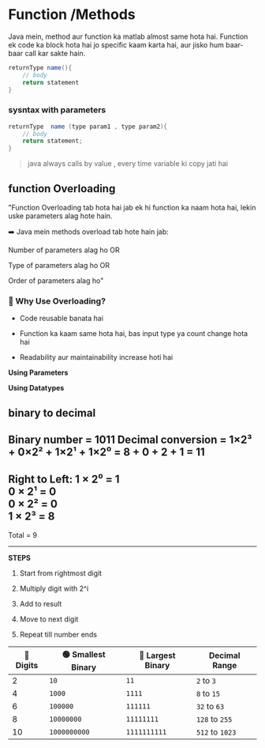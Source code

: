 # Function /Methods
Java mein, method aur function ka matlab almost same hota hai.
Function ek code ka block hota hai jo specific kaam karta hai, aur jisko hum baar-baar call kar sakte hain.

```java
returnType name(){
    // body
    return statement
}
```


### sysntax with parameters
```java
returnType  name (type param1 , type param2){
    // body
    return statement;
}
```


> java always calls by value , every time variable ki copy jati hai


## function Overloading
"Function Overloading tab hota hai jab ek hi function ka naam hota hai, lekin uske parameters alag hote hain.

➡️ Java mein methods overload tab hote hain jab:

Number of parameters alag ho
OR

Type of parameters alag ho
OR

Order of parameters alag ho"

### 📌 Why Use Overloading?
+ Code reusable banata hai

+ Function ka kaam same hota hai, bas input type ya count change hota hai

+ Readability aur maintainability increase hoti hai

**Using Parameters** 

**Using Datatypes**


## binary to decimal

Binary number = 1011
Decimal conversion =
1×2³ + 0×2² + 1×2¹ + 1×2⁰
= 8 + 0 + 2 + 1 = 11
---
Right to Left:
1 × 2⁰ = 1  
0 × 2¹ = 0  
0 × 2² = 0  
1 × 2³ = 8  
---------------
Total      = 9

---

**STEPS**
1) Start from rightmost digit

2) Multiply digit with 2^i

3) Add to result

4) Move to next digit

5) Repeat till number ends

| 🧮 Digits | 🟢 Smallest Binary | 🔴 Largest Binary | Decimal Range   |
| --------- | ------------------ | ----------------- | --------------- |
| 2         | `10`               | `11`              | `2` to `3`      |
| 4         | `1000`             | `1111`            | `8` to `15`     |
| 6         | `100000`           | `111111`          | `32` to `63`    |
| 8         | `10000000`         | `11111111`        | `128` to `255`  |
| 10        | `1000000000`       | `1111111111`      | `512` to `1023` |
